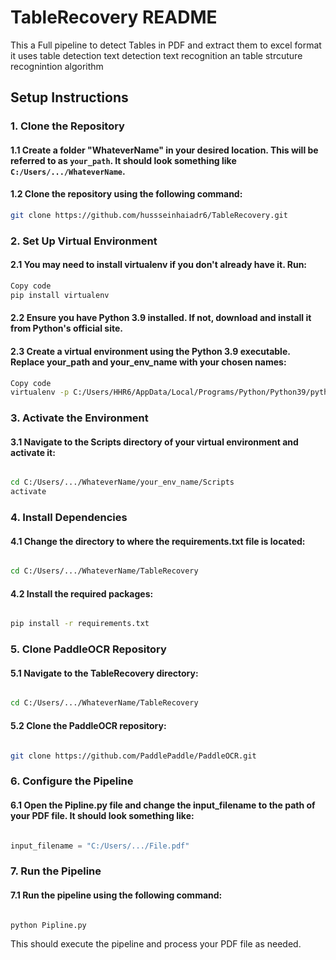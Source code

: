 # TableRecovery README
This a Full pipeline to detect Tables in PDF and extract them to excel format 
it uses table detection 
text detection 
text recognition
an table strcuture recognintion algorithm
## Setup Instructions

### 1. Clone the Repository

#### 1.1 Create a folder "WhateverName" in your desired location. This will be referred to as `your_path`. It should look something like `C:/Users/.../WhateverName`.

#### 1.2 Clone the repository using the following command:

```sh
git clone https://github.com/hussseinhaiadr6/TableRecovery.git
```




### 2. Set Up Virtual Environment
#### 2.1 You may need to install virtualenv if you don't already have it. Run:
``` sh
Copy code
pip install virtualenv
```
#### 2.2 Ensure you have Python 3.9 installed. If not, download and install it from Python's official site.

#### 2.3 Create a virtual environment using the Python 3.9 executable. Replace your_path and your_env_name with your chosen names:
```sh
Copy code
virtualenv -p C:/Users/HHR6/AppData/Local/Programs/Python/Python39/python.exe C:/Users/.../WhateverName/your_env_name
```
### 3. Activate the Environment
#### 3.1 Navigate to the Scripts directory of your virtual environment and activate it:
```sh

cd C:/Users/.../WhateverName/your_env_name/Scripts
activate
```
### 4. Install Dependencies
#### 4.1 Change the directory to where the requirements.txt file is located:
```sh

cd C:/Users/.../WhateverName/TableRecovery
```
#### 4.2 Install the required packages:
```sh

pip install -r requirements.txt
```
### 5. Clone PaddleOCR Repository
#### 5.1 Navigate to the TableRecovery directory:
```sh

cd C:/Users/.../WhateverName/TableRecovery
```
#### 5.2 Clone the PaddleOCR repository:
``` sh

git clone https://github.com/PaddlePaddle/PaddleOCR.git
```
### 6. Configure the Pipeline
#### 6.1 Open the Pipline.py file and change the input_filename to the path of your PDF file. It should look something like:
```python

input_filename = "C:/Users/.../File.pdf"
```

### 7. Run the Pipeline
#### 7.1 Run the pipeline using the following command:
```sh

python Pipline.py
```
This should execute the pipeline and process your PDF file as needed.
